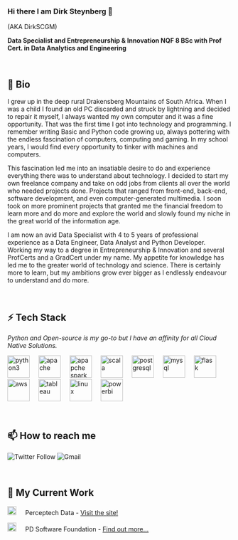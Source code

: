 ### Hi there I am Dirk Steynberg 👋
(AKA DirkSCGM)

**Data Specialist and Entrepreneurship & Innovation NQF 8 BSc with Prof Cert. in Data Analytics and Engineering**

<br/>

## 💬 Bio

I grew up in the deep rural Drakensberg Mountains of South Africa. When I was a child I found an old PC discarded and struck by lightning and decided to repair it myself, I always wanted my own computer and it was a fine opportunity. That was the first time I got into technology and programming. I remember writing Basic and Python code growing up, always pottering with the endless fascination of computers, computing and gaming. In my school years, I would find every opportunity to tinker with machines and computers.

This fascination led me into an insatiable desire to do and experience everything there was to understand about technology. I decided to start my own freelance company and take on odd jobs from clients all over the world who needed projects done. Projects that ranged from front-end, back-end, software development, and even computer-generated multimedia. I soon took on more prominent projects that granted me the financial freedom to learn more and do more and explore the world and slowly found my niche in the great world of the information age.

I am now an avid Data Specialist with 4 to 5 years of professional experience as a Data Engineer, Data Analyst and Python Developer. Working my way to a degree in Entrepreneurship & Innovation and several ProfCerts and a GradCert under my name. My appetite for knowledge has led me to the greater world of technology and science. There is certainly more to learn, but my ambitions grow ever bigger as I endlessly endeavour to understand and do more. 

<br/>

## ⚡ Tech Stack
*Python and Open-source is my go-to but I have an affinity for all Cloud Native Solutions.*
<p>
<img alt="python3" width=50px style="margin-right:1rem" src="https://simpleicons.org/icons/python.svg">

<img alt="apache" width=50px style="margin-right:1rem" src="https://simpleicons.org/icons/apache.svg">

<img alt="apapche spark" width=50px style="margin-right:1rem" src="https://simpleicons.org/icons/apachespark.svg">

<img alt="scala" width=50px style="margin-right:1rem" src="https://simpleicons.org/icons/scala.svg">

<img alt="postgresql" width=50px style="margin-right:1rem" src="https://simpleicons.org/icons/postgresql.svg">

<img alt="mysql" width=50px style="margin-right:1rem" src="https://simpleicons.org/icons/mysql.svg">

<img alt="flask" width=50px style="margin-right:1rem" src="https://simpleicons.org/icons/flask.svg">

<img alt="aws" width=50px style="margin-right:1rem" src="https://simpleicons.org/icons/amazonaws.svg">

<img alt="tableau" width=50px style="margin-right:1rem" src="https://simpleicons.org/icons/tableau.svg">

<img alt="linux" width=50px style="margin-right:1rem" src="https://simpleicons.org/icons/linux.svg">

<img alt="powerbi" width=50px style="margin-right:1rem" src="https://simpleicons.org/icons/powerbi.svg">
</p>

<br/>

## 📫 How to reach me

![Twitter Follow](https://img.shields.io/twitter/follow/steynberg_dirk?logo=Twitter&style=for-the-badge)
![Gmail](http://img.shields.io/static/v1?label=Mail&logo=Gmail&message=dirkscgm@gmail.com&style=for-the-badge)

<br/>

## 🔭 My Current Work

<p><img alt="perceptech_data" width=20px style="margin-right:1rem" src="https://i2.wp.com/perceptechdata.com/wp-content/uploads/2020/03/cropped-Icon.png?w=250&ssl=1"> Perceptech Data - <a href="perceptechdata.com">Visit the site!</a></p>
<p><img alt="software_foundation" width=20px style="margin-right:1rem" src="https://i2.wp.com/perceptechdata.com/wp-content/uploads/2020/05/PDSF.png?resize=300%2C300&ssl=1"> PD Software Foundation - <a href="https://perceptechdata.com/perceptech-data-software-foundation/">Find out more...</a></p>


